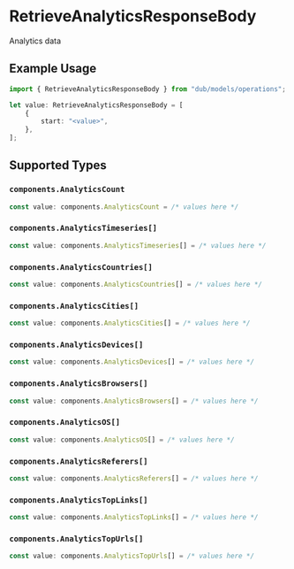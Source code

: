 # RetrieveAnalyticsResponseBody

Analytics data

## Example Usage

```typescript
import { RetrieveAnalyticsResponseBody } from "dub/models/operations";

let value: RetrieveAnalyticsResponseBody = [
    {
        start: "<value>",
    },
];
```

## Supported Types

### `components.AnalyticsCount`

```typescript
const value: components.AnalyticsCount = /* values here */
```

### `components.AnalyticsTimeseries[]`

```typescript
const value: components.AnalyticsTimeseries[] = /* values here */
```

### `components.AnalyticsCountries[]`

```typescript
const value: components.AnalyticsCountries[] = /* values here */
```

### `components.AnalyticsCities[]`

```typescript
const value: components.AnalyticsCities[] = /* values here */
```

### `components.AnalyticsDevices[]`

```typescript
const value: components.AnalyticsDevices[] = /* values here */
```

### `components.AnalyticsBrowsers[]`

```typescript
const value: components.AnalyticsBrowsers[] = /* values here */
```

### `components.AnalyticsOS[]`

```typescript
const value: components.AnalyticsOS[] = /* values here */
```

### `components.AnalyticsReferers[]`

```typescript
const value: components.AnalyticsReferers[] = /* values here */
```

### `components.AnalyticsTopLinks[]`

```typescript
const value: components.AnalyticsTopLinks[] = /* values here */
```

### `components.AnalyticsTopUrls[]`

```typescript
const value: components.AnalyticsTopUrls[] = /* values here */
```

